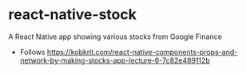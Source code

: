 # react-native-stock
A React Native app showing various stocks from Google Finance
- Follows https://kobkrit.com/react-native-components-props-and-network-by-making-stocks-app-lecture-6-7c82e489112b
